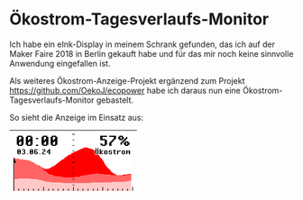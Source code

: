 # Ökostrom-Tagesverlaufs-Monitor

Ich habe ein eInk-Display in meinem Schrank gefunden, das ich auf der Maker Faire 2018 in Berlin gekauft habe und für das mir noch keine sinnvolle Anwendung eingefallen ist. 

Als weiteres Ökostrom-Anzeige-Projekt ergänzend zum Projekt https://github.com/OekoJ/ecopower habe ich daraus nun eine Ökostrom-Tagesverlaufs-Monitor gebastelt. 

So sieht die Anzeige im Einsatz aus:

| ![animated gif](ecopower-screenshots-animated.gif "Ökostrom-Monitor") |
|-|
